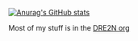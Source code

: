 [![Anurag's GitHub stats](https://github-readme-stats.vercel.app/api?username=Malfrador)](https://github.com/anuraghazra/github-readme-stats)

Most of my stuff is in the [DRE2N org](https://github.com/DRE2N)
